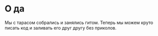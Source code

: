 # О да
Мы с тарасом собрались и занялись гитом. 
Теперь мы можем круто писать код и заливать его друг другу без приколов.

